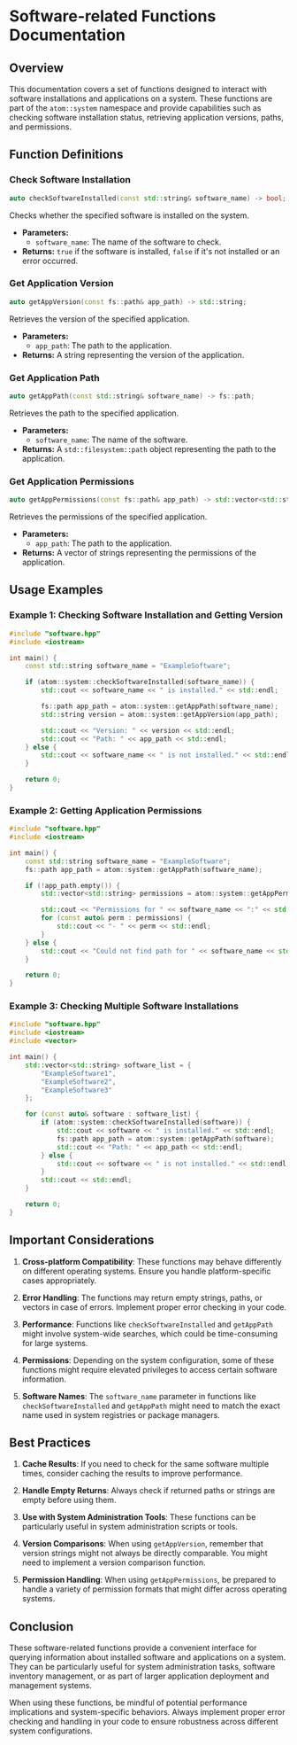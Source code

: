 # Software-related Functions Documentation

## Overview

This documentation covers a set of functions designed to interact with software installations and applications on a system. These functions are part of the `atom::system` namespace and provide capabilities such as checking software installation status, retrieving application versions, paths, and permissions.

## Function Definitions

### Check Software Installation

```cpp
auto checkSoftwareInstalled(const std::string& software_name) -> bool;
```

Checks whether the specified software is installed on the system.

- **Parameters:**
  - `software_name`: The name of the software to check.
- **Returns:** `true` if the software is installed, `false` if it's not installed or an error occurred.

### Get Application Version

```cpp
auto getAppVersion(const fs::path& app_path) -> std::string;
```

Retrieves the version of the specified application.

- **Parameters:**
  - `app_path`: The path to the application.
- **Returns:** A string representing the version of the application.

### Get Application Path

```cpp
auto getAppPath(const std::string& software_name) -> fs::path;
```

Retrieves the path to the specified application.

- **Parameters:**
  - `software_name`: The name of the software.
- **Returns:** A `std::filesystem::path` object representing the path to the application.

### Get Application Permissions

```cpp
auto getAppPermissions(const fs::path& app_path) -> std::vector<std::string>;
```

Retrieves the permissions of the specified application.

- **Parameters:**
  - `app_path`: The path to the application.
- **Returns:** A vector of strings representing the permissions of the application.

## Usage Examples

### Example 1: Checking Software Installation and Getting Version

```cpp
#include "software.hpp"
#include <iostream>

int main() {
    const std::string software_name = "ExampleSoftware";

    if (atom::system::checkSoftwareInstalled(software_name)) {
        std::cout << software_name << " is installed." << std::endl;

        fs::path app_path = atom::system::getAppPath(software_name);
        std::string version = atom::system::getAppVersion(app_path);

        std::cout << "Version: " << version << std::endl;
        std::cout << "Path: " << app_path << std::endl;
    } else {
        std::cout << software_name << " is not installed." << std::endl;
    }

    return 0;
}
```

### Example 2: Getting Application Permissions

```cpp
#include "software.hpp"
#include <iostream>

int main() {
    const std::string software_name = "ExampleSoftware";
    fs::path app_path = atom::system::getAppPath(software_name);

    if (!app_path.empty()) {
        std::vector<std::string> permissions = atom::system::getAppPermissions(app_path);

        std::cout << "Permissions for " << software_name << ":" << std::endl;
        for (const auto& perm : permissions) {
            std::cout << "- " << perm << std::endl;
        }
    } else {
        std::cout << "Could not find path for " << software_name << std::endl;
    }

    return 0;
}
```

### Example 3: Checking Multiple Software Installations

```cpp
#include "software.hpp"
#include <iostream>
#include <vector>

int main() {
    std::vector<std::string> software_list = {
        "ExampleSoftware1",
        "ExampleSoftware2",
        "ExampleSoftware3"
    };

    for (const auto& software : software_list) {
        if (atom::system::checkSoftwareInstalled(software)) {
            std::cout << software << " is installed." << std::endl;
            fs::path app_path = atom::system::getAppPath(software);
            std::cout << "Path: " << app_path << std::endl;
        } else {
            std::cout << software << " is not installed." << std::endl;
        }
        std::cout << std::endl;
    }

    return 0;
}
```

## Important Considerations

1. **Cross-platform Compatibility**: These functions may behave differently on different operating systems. Ensure you handle platform-specific cases appropriately.

2. **Error Handling**: The functions may return empty strings, paths, or vectors in case of errors. Implement proper error checking in your code.

3. **Performance**: Functions like `checkSoftwareInstalled` and `getAppPath` might involve system-wide searches, which could be time-consuming for large systems.

4. **Permissions**: Depending on the system configuration, some of these functions might require elevated privileges to access certain software information.

5. **Software Names**: The `software_name` parameter in functions like `checkSoftwareInstalled` and `getAppPath` might need to match the exact name used in system registries or package managers.

## Best Practices

1. **Cache Results**: If you need to check for the same software multiple times, consider caching the results to improve performance.

2. **Handle Empty Returns**: Always check if returned paths or strings are empty before using them.

3. **Use with System Administration Tools**: These functions can be particularly useful in system administration scripts or tools.

4. **Version Comparisons**: When using `getAppVersion`, remember that version strings might not always be directly comparable. You might need to implement a version comparison function.

5. **Permission Handling**: When using `getAppPermissions`, be prepared to handle a variety of permission formats that might differ across operating systems.

## Conclusion

These software-related functions provide a convenient interface for querying information about installed software and applications on a system. They can be particularly useful for system administration tasks, software inventory management, or as part of larger application deployment and management systems.

When using these functions, be mindful of potential performance implications and system-specific behaviors. Always implement proper error checking and handling in your code to ensure robustness across different system configurations.
